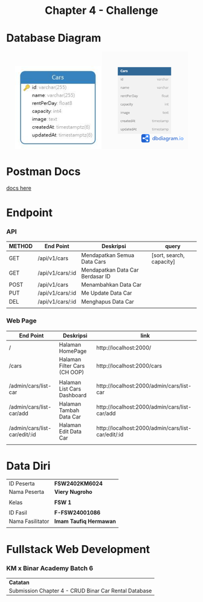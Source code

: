 <h1 align="center">
  Chapter 4 - Challenge
</h1>

# Database Diagram

<p align='center'>
<img style='width: 45%' src='./ERD.jpg' alt='ERD Navicat' title='from navicat'>
<img style='width: 45%' src='./dbdiagram_cars.png' alt='ERD DBDiagram' title='from DB Diagram IO'>
</p>

# Postman Docs

[docs here](https://documenter.getpostman.com/view/22814931/2sA35EY2XU)

# Endpoint

### API

| METHOD | End Point        | Deskripsi                        | query                    |
| ------ | ---------------- | -------------------------------- | ------------------------ |
| GET    | /api/v1/cars     | Mendapatkan Semua Data Cars      | [sort, search, capacity] |
| GET    | /api/v1/cars/:id | Mendapatkan Data Car Berdasar ID |                          |
| POST   | /api/v1/cars     | Menambahkan Data Car             |                          |
| PUT    | /api/v1/cars/:id | Me Update Data Car               |                          |
| DEL    | /api/v1/cars/:id | Menghapus Data Car               |                          |
|        |                  |                                  |                          |

### Web Page

| End Point                     | Deskripsi                    | link                                               |
| ----------------------------- | ---------------------------- | -------------------------------------------------- |
| /                             | Halaman HomePage             | http://localhost:2000/                             |
| /cars                         | Halaman Filter Cars (CH OOP) | http://localhost:2000/cars                         |
|                               |                              |                                                    |
| /admin/cars/list-car          | Halaman List Cars Dashboard  | http://localhost:2000/admin/cars/list-car          |
| /admin/cars/list-car/add      | Halaman Tambah Data Car      | http://localhost:2000/admin/cars/list-car/add      |
| /admin/cars/list-car/edit/:id | Halaman Edit Data Car        | http://localhost:2000/admin/cars/list-car/edit/:id |
|                               |                              |                                                    |

# Data Diri

|                  |                          |
| ---------------- | ------------------------ |
| ID Peserta       | **FSW2402KM6024**        |
| Nama Peserta     | **Viery Nugroho**        |
|                  |                          |
| Kelas            | **FSW 1**                |
|                  |                          |
| ID Fasil         | **F-FSW24001086**        |
| Nama Fasilitator | **Imam Taufiq Hermawan** |
|                  |                          |

# Fullstack Web Development

### KM x Binar Academy Batch 6

|                                                       |
| ----------------------------------------------------- |
| **Catatan**                                           |
| Submission Chapter 4 - CRUD Binar Car Rental Database |
